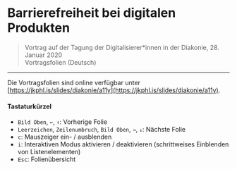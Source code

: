 # Barrierefreiheit bei digitalen Produkten

> Vortrag auf der Tagung der Digitalisierer*innen in der Diakonie, 28. Januar 2020<br/>
> Vortragsfolien (Deutsch)

___

Die Vortragsfolien sind online verfügbar unter [https://jkphl.is/slides/diakonie/a11y](https://jkphl.is/slides/diakonie/a11y).


#### Tastaturkürzel

* `Bild Oben`, `←`, `↑`: Vorherige Folie
* `Leerzeichen`, `Zeilenumbruch`, `Bild Oben`, `→`, `↓`: Nächste Folie
* `c`: Mauszeiger ein- / ausblenden
* `i`: Interaktiven Modus aktivieren / deaktivieren (schrittweises Einblenden von Listenelementen)
* `Esc`: Folienübersicht
